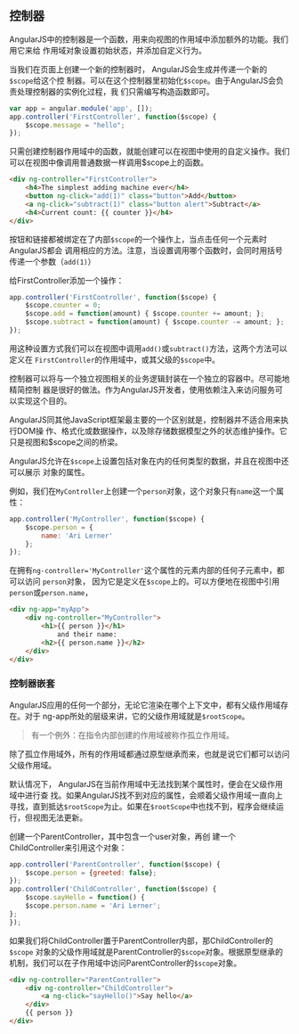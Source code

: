 ## 控制器


AngularJS中的控制器是一个函数，用来向视图的作用域中添加额外的功能。我们用它来给
作用域对象设置初始状态，并添加自定义行为。

当我们在页面上创建一个新的控制器时， AngularJS会生成并传递一个新的`$scope`给这个控
制器。可以在这个控制器里初始化`$scope`。由于AngularJS会负责处理控制器的实例化过程，我
们只需编写构造函数即可。

```js
var app = angular.module('app', []);
app.controller('FirstController', function($scope) {
    $scope.message = "hello";
});
```


只需创建控制器作用域中的函数，就能创建可以在视图中使用的自定义操作。我们可以在视图中像调用普通数据一样调用$scope上的函数。

```html
<div ng-controller="FirstController">
    <h4>The simplest adding machine ever</h4>
    <button ng-click="add(1)" class="button">Add</button>
    <a ng-click="subtract(1)" class="button alert">Subtract</a>
    <h4>Current count: {{ counter }}</h4>
</div>
```

按钮和链接都被绑定在了内部`$scope`的一个操作上，当点击任何一个元素时AngularJS都会
调用相应的方法。注意，当设置调用哪个函数时，会同时用括号传递一个参数（`add(1)`）

给FirstController添加一个操作：

```js
app.controller('FirstController', function($scope) {
    $scope.counter = 0;
    $scope.add = function(amount) { $scope.counter += amount; };
    $scope.subtract = function(amount) { $scope.counter -= amount; };
});
```

用这种设置方式我们可以在视图中调用`add()`或`subtract()`方法，这两个方法可以定义在
`FirstController`的作用域中，或其父级的`$scope`中。

控制器可以将与一个独立视图相关的业务逻辑封装在一个独立的容器中。尽可能地精简控制
器是很好的做法。作为AngularJS开发者，使用依赖注入来访问服务可以实现这个目的。

AngularJS同其他JavaScript框架最主要的一个区别就是，控制器并不适合用来执行DOM操
作、格式化或数据操作，以及除存储数据模型之外的状态维护操作。它只是视图和$scope之间的桥梁。

AngularJS允许在`$scope`上设置包括对象在内的任何类型的数据，并且在视图中还可以展示
对象的属性。

例如，我们在`MyController`上创建一个`person`对象，这个对象只有`name`这一个属性：

```js
app.controller('MyController', function($scope) {
    $scope.person = {
        name: 'Ari Lerner'
    };
});
```

在拥有`ng-controller='MyController'`这个属性的元素内部的任何子元素中，都可以访问
`person`对象， 因为它是定义在`$scope`上的。可以方便地在视图中引用`person`或`person.name`，

```html
<div ng-app="myApp">
    <div ng-controller="MyController">
        <h1>{{ person }}</h1>
            and their name:
        <h2>{{ person.name }}</h2>
    </div>
</div>
```



###  控制器嵌套

AngularJS应用的任何一个部分，无论它渲染在哪个上下文中，都有父级作用域存在。对于
ng-app所处的层级来讲，它的父级作用域就是`$rootScope`。

> 有一个例外：在指令内部创建的作用域被称作孤立作用域。

除了孤立作用域外，所有的作用域都通过原型继承而来，也就是说它们都可以访问父级作用域。 

默认情况下， AngularJS在当前作用域中无法找到某个属性时，便会在父级作用域中进行查
找。如果AngularJS找不到对应的属性，会顺着父级作用域一直向上寻找，直到抵达`$rootScope`为止。如果在`$rootScope`中也找不到，程序会继续运行，但视图无法更新。


创建一个ParentController，其中包含一个user对象，再创
建一个ChildController来引用这个对象：

```js
app.controller('ParentController', function($scope) {
    $scope.person = {greeted: false};
});
app.controller('ChildController', function($scope) {
    $scope.sayHello = function() {
    $scope.person.name = 'Ari Lerner';
};
});

```

如果我们将ChildController置于ParentController内部，那ChildController的`$scope`
对象的父级作用域就是ParentController的`$scope`对象。根据原型继承的机制，我们可以在子作用域中访问ParentController的`$scope`对象。

```html
<div ng-controller="ParentController">
    <div ng-controller="ChildController">
        <a ng-click="sayHello()">Say hello</a>
    </div>
    {{ person }}
</div>
```
